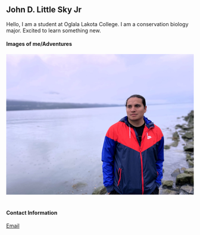 ## John D. Little Sky Jr
Hello, I am a student at Oglala Lakota College. I am a conservation biology major. Excited to learn something new.

#### Images of me/Adventures
![](https://github.com/LittleSkyAkicita2018/LittleSkyAkicita2018.github.io/blob/main/img/IMG_1159.jpg?raw=true "Valdez, Alaska")
![]()

#### Contact Information
[Email](https://jlittle22862@olc.edu)
